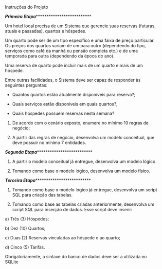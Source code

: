 Instruções do Projeto

***********************************Primeira Etapa*************************************************************

Um hotel local precisa de um Sistema que gerencie suas reservas (futuras, atuais e passadas), quartos e hóspedes.

Um quarto pode ser de um tipo específico e uma faixa de preço particular. Os preços dos quartos variam de um para outro (dependendo do tipo, serviços como café da manhã ou pensão completa etc.) e de uma temporada para outra (dependendo da época do ano).

Uma reserva de quarto pode incluir mais de um quarto e mais de um hóspede.

Entre outras facilidades, o Sistema deve ser capaz de responder às seguintes perguntas:

- Quantos quartos estão atualmente disponíveis para reserva?;

- Quais serviços estão disponíveis em quais quartos?,

- Quais hóspedes possuem reservas nesta semana?

1) De acordo com o cenário exposto, enumere no mínimo 10 regras de negócio;

2) A partir das regras de negócio, desenvolva um modelo conceitual, que deve possuir no mínimo 7 entidades.

***********************************Segunda Etapa*************************************************************

1) A partir o modelo conceitual já entregue, desenvolva um modelo lógico.

2) Tomando como base o modelo lógico, desenvolva um modelo físico.

***********************************Terceira Etapa*************************************************************

1) Tomando como base o modelo lógico já entregue, desenvolva um script SQL para criação das tabelas.

2) Tomando como base as tabelas criadas anteriormente, desenvolva um script SQL para inserção de dados. Esse script deve inserir:

a) Três (3) Hóspedes;

b) Dez (10) Quartos;

c) Duas (2) Reservas vinculadas ao hóspede e ao quarto;

d) Cinco (5) Tarifas.

Obrigatoriamente, a sintaxe do banco de dados deve ser a utilizada no SQLite
